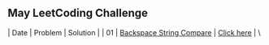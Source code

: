 ## May LeetCoding Challenge

| Date | Problem | Solution |
| 01 | [Backspace String Compare]() | [Click here](https://github.com/sadab-halim/Leetcode-Solutions/blob/main/Leetcode%20Daily%20Challenges/05.%20May%202022/01.%20Backspace%20String%20Compare.java) |
\